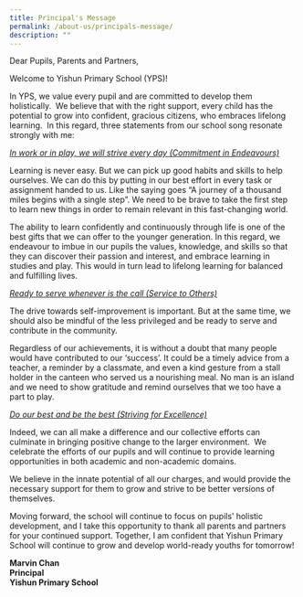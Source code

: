 ```yaml
---
title: Principal's Message
permalink: /about-us/principals-message/
description: ""
---
```


Dear Pupils, Parents and Partners,  

Welcome to Yishun Primary School (YPS)!

In YPS, we value every pupil and are committed to develop them holistically.  We believe that with the right support, every child has the potential to grow into confident, gracious citizens, who embraces lifelong learning.  In this regard, three statements from our school song resonate strongly with me:

<u><i>In work or in play, we will strive every day (Commitment in Endeavours)</i></u>

Learning is never easy. But we can pick up good habits and skills to help ourselves. We can do this by putting in our best effort in every task or assignment handed to us. Like the saying goes “A journey of a thousand miles begins with a single step”. We need to be brave to take the first step to learn new things in order to remain relevant in this fast-changing world.

The ability to learn confidently and continuously through life is one of the best gifts that we can offer to the younger generation. In this regard, we endeavour to imbue in our pupils the values, knowledge, and skills so that they can discover their passion and interest, and embrace learning in studies and play. This would in turn lead to lifelong learning for balanced and fulfilling lives.

<u><i>Ready to serve whenever is the call (Service to Others)</i></u>

The drive towards self-improvement is important. But at the same time, we should also be mindful of the less privileged and be ready to serve and contribute in the community.

Regardless of our achievements, it is without a doubt that many people would have contributed to our ‘success’. It could be a timely advice from a teacher, a reminder by a classmate, and even a kind gesture from a stall holder in the canteen who served us a nourishing meal. No man is an island and we need to show gratitude and remind ourselves that we too have a part to play.

<u><i>Do our best and be the best (Striving for Excellence)</i></u>

Indeed, we can all make a difference and our collective efforts can culminate in bringing positive change to the larger environment.  We celebrate the efforts of our pupils and will continue to provide learning opportunities in both academic and non-academic domains.

We believe in the innate potential of all our charges, and would provide the necessary support for them to grow and strive to be better versions of themselves.

Moving forward, the school will continue to focus on pupils’ holistic development, and I take this opportunity to thank all parents and partners for your continued support. Together, I am confident that Yishun Primary School will continue to grow and develop world-ready youths for tomorrow!

**Marvin Chan**    
**Principal**   
**Yishun Primary School**